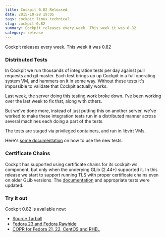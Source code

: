 ```yaml
---
title: Cockpit 0.82 Released
date: 2015-10-28 19:05
tags: cockpit linux technical
slug: cockpit-0.82
summary: Cockpit releases every week. This week it was 0.82
category: release
---
```


Cockpit releases every week. This week it was 0.82

### Distributed Tests

In Cockpit we run thousands of integration tests per day against pull requests and git master. Each test brings up up Cockpit in a full operating system VM, and hammers on it in some way. Without these tests it's impossible to validate that Cockpit actually works.

Last week, the server doing this testing work broke down. I've been working over the last week to fix that, along with others.

But we've done more, instead of just putting this on another server, we've worked to make these integration tests run in a distributed manner across several machines each doing a part of the tests.

The tests are staged via privileged containers, and run in libvirt VMs.

Here's [some documentation](https://github.com/cockpit-project/cockpit/blob/master/test/README) on how to use the new tests.


### Certificate Chains

Cockpit has supported using certificate chains for its cockpit-ws component, but only when the underying GLib (2.44+) supported it. In this release we start to support running TLS with proper certificate chains even on older GLib versions. The [documentation](https://cockpit-project.org/guide/0.82/https.html#https-certificates) and appropriate tests were updated.

### Try it out

Cockpit 0.82 is available now:

 * [Source Tarball](https://github.com/cockpit-project/cockpit/releases/tag/0.82)
 * [Fedora 23 and Fedora Rawhide](https://bodhi.fedoraproject.org/updates/FEDORA-2015-273bc74c11)
 * [COPR for Fedora 21, 22, CentOS and RHEL](https://copr.fedoraproject.org/coprs/sgallagh/cockpit-preview/)

